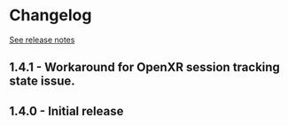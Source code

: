 # Changelog

[See release notes](https://github.com/microsoft/MixedReality-WorldLockingTools-Unity/releases)

## 1.4.1 - Workaround for OpenXR session tracking state issue.

## 1.4.0 - Initial release
